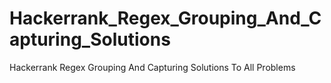 # Hackerrank_Regex_Grouping_And_Capturing_Solutions

Hackerrank Regex Grouping And Capturing Solutions To All Problems

